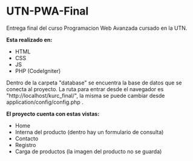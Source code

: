 # UTN-PWA-Final
Entrega final del curso Programacion Web Avanzada cursado en la UTN.

<strong>Esta realizado en:</strong>
<ul>
  <li>HTML</li>
  <li>CSS</li>
  <li>JS</li>
  <li>PHP (CodeIgniter)</li>
</ul>

Dentro de la carpeta "database" se encuentra la base de datos que se conecta al proyecto.
La ruta para entrar desde el navegador es "http://localhost/kurc_final/", la misma se puede cambiar desde application/config/config.php .

<strong>El proyecto cuenta con estas vistas:</strong>
<ul>
  <li>Home</li>
  <li>Interna del producto (dentro hay un formulario de consulta)</li>
  <li>Contacto</li>
  <li>Registro</li>
  <li>Carga de productos (la imagen del producto no se guarda)</li>
</ul>
